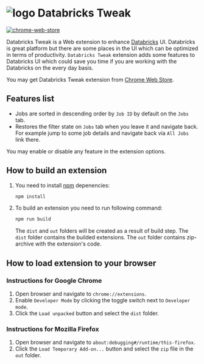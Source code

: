 # ![logo](images/logo.png) Databricks Tweak

[![chrome-web-store](https://img.shields.io/chrome-web-store/v/ildmaaenkjijfjohacihiijkhhhjehgj)][chrome-web-store]

Databricks Tweak is a Web extension to enhance [Databricks](https://databricks.com/) UI. Databricks is great platform but there are some places in the UI which can be optimized in terms of productivity. `Databricks Tweak` extension adds some features to Databricks UI which could save you time if you are working with the Databricks on the every day basis.

You may get Databricks Tweak extension from [Chrome Web Store][chrome-web-store].

## Features list

- Jobs are sorted in descending order by `Job ID` by default on the `Jobs` tab.
- Restores the filter state on `Jobs` tab when you leave it and navigate back. For example jump to some job details and navigate back via `All Jobs` link there.

You may enable or disable any feature in the extension options.

## How to build an extension

1. You need to install [npm](https://www.npmjs.com/) depenencies:

    ```bash
    npm install
    ```

2. To build an extension you need to run following command:

    ```bash
    npm run build
    ```

    The `dist` and `out` folders will be created as a result of build step. The `dist` folder contains the builded extensions. The `out` folder contains zip-archive with the extension's code.

## How to load extension to your browser

### Instructions for Google Chrome

1. Open browser and navigate to `chrome://extensions`.
2. Enable `Developer Mode` by clicking the toggle switch next to `Developer mode`.
3. Click the `Load unpacked` button and select the `dist` folder.

### Instructions for Mozilla Firefox

1. Open browser and navigate to `about:debugging#/runtime/this-firefox`.
2. Click the `Load Temporary Add-on...` button and select the `zip` file in the `out` folder.

[chrome-web-store]: https://chrome.google.com/webstore/detail/databricks-tweak/ildmaaenkjijfjohacihiijkhhhjehgj